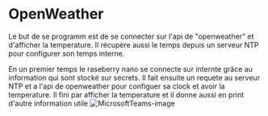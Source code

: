 # OpenWeather
Le but de se programm est de se connecter sur l'api de "openweather" et d'afficher la temperature. Il récupère aussi le temps depuis un serveur NTP pour configurer son temps interne.

En un premier temps le raseberry nano se connecte sur internte grâce au information qui sont stocké sur secrets. Il fait ensuite un requete au serveur NTP et a l'api de openweather pour configuer sa clock et avoir la temperature.
Il fini par afficher la temperature et il donne aussi en print d'autre information utile
![MicrosoftTeams-image](https://github.com/hepl-JanssenM/smartcities/assets/124840260/ae296bd9-c378-47a2-a0c5-bae9bf7d8763)
